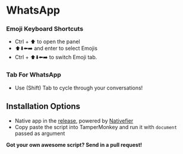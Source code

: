 # WhatsApp

### Emoji Keyboard Shortcuts 
- Ctrl + :arrow_up: to open the panel
- :arrow_up::arrow_down::arrow_left::arrow_right: and enter to select Emojis
- Ctrl + :arrow_up::arrow_down::arrow_left::arrow_right: to switch Emoji tab. 

### Tab For WhatsApp
- Use (Shift) Tab to cycle through your conversations!

## Installation Options
- Native app in the [release](), powered by [Nativefier](https://github.com/jiahaog/nativefier)
- Copy paste the script into TamperMonkey and run it with `document` passed as argument

**Got your own awesome script? Send in a pull request!**